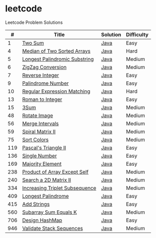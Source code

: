 # leetcode

Leetcode Problem Solutions

| #   | Title                                                                                          | Solution                                                        | Difficulty |
| --- | ---------------------------------------------------------------------------------------------- | --------------------------------------------------------------- | ---------- |
| 1   | [Two Sum](https://leetcode.com/problems/two-sum)                                               | [Java](./java/001_2Sum/Solution.java)                           | Easy       |
| 4   | [Median of Two Sorted Arrays](https://leetcode.com/problems/median-of-two-sorted-arrays)       | [Java](./java/004_Median_of_Two_Sorted_Arrays/Solution.java)    | Hard       |
| 5   | [Longest Palindromic Substring](https://leetcode.com/problems/longest-palindromic-substring)   | [Java](./java/005_Longest_Palindromic_String/Solution.java)     | Medium     |
| 6   | [ZigZag Conversion](https://leetcode.com/problems/zigzag-conversion)                           | [Java](./java/006_Zigzag_Conversion/Solution.java)              | Medium     |
| 7   | [Reverse Integer](https://leetcode.com/problems/reverse-integer)                               | [Java](./java/007_Reverse_Integer/Solution.java)                | Easy       |
| 9   | [Palindrome Number](https://leetcode.com/problems/palindrome-number)                           | [Java](./java/009_Palindrome_Number/Solution.java)              | Easy       |
| 10  | [Regular Expression Matching](https://leetcode.com/problems/regular-expression-matching)       | [Java](./java/010_Regular_Expression_Matching/Solution.java)    | Hard       |
| 13  | [Roman to Integer](https://leetcode.com/problems/roman-to-integer)                             | [Java](./java/013_Roman_to_Integer/Solution.java)               | Easy       |
| 15  | [3Sum](https://leetcode.com/problems/3sum)                                                     | [Java](./java/015_3Sum/Solution.java)                           | Medium     |
| 48  | [Rotate Image](https://leetcode.com/problems/rotate-image)                                     | [Java](./java/048_Rotate_Image/Solution.java)                   | Medium     |
| 56  | [Merge Intervals](https://leetcode.com/problems/merge-intervals)                               | [Java](./java/056_Merge_Intervals/Solution.java)                | Medium     |
| 59  | [Spiral Matrix II](https://leetcode.com/problems/spiral-matrix-ii)                             | [Java](./java/059_Spiral_Matrix_II/Solution.java)               | Medium     |
| 75  | [Sort Colors](https://leetcode.com/problems/sort-colors)                                       | [Java](./java/075_Sort_Colors/Solution.java)                    | Medium     |
| 119 | [Pascal's Triangle II](https://leetcode.com/problems/pascals-triangle-ii)                      | [Java](./java/119_Pascals_Triangle_II/Solution.java)            | Easy       |
| 136 | [Single Number](https://leetcode.com/problems/single-number)                                   | [Java](./java/136_Single_Number/Solution.java)                  | Easy       |
| 169 | [Majority Element](https://leetcode.com/problems/majority-element)                             | [Java](./java/169_Majority_Element/Solution.java)               | Easy       |
| 238 | [Product of Array Except Self](https://leetcode.com/problems/product-of-array-except-self)     | [Java](./java/238_Product_of_Array_Except_Self/Solution.java)   | Medium     |
| 240 | [Search a 2D Matrix II](https://leetcode.com/problems/search-a-2d-matrix-ii)                   | [Java](./java/240_Search_a_2D_Matrix_II/Solution.java)          | Medium     |
| 334 | [Increasing Triplet Subsequence](https://leetcode.com/problems/increasing-triplet-subsequence) | [Java](./java/334_Increasing_Triplet_Subsequence/Solution.java) | Medium     |
| 409 | [Longest Palindrome](https://leetcode.com/problems/longest-palindrome)                         | [Java](./java/409_Longest_Palindrome/Solution.java)             | Easy       |
| 415 | [Add Strings](https://leetcode.com/problems/add-strings)                                       | [Java](./java/415_Add_Strings/Solution.java)                    | Easy       |
| 560 | [Subarray Sum Equals K](https://leetcode.com/problems/subarray-sum-equals-k)                   | [Java](./java/560_Subarray_Sum_Equals_K/Solution.java)          | Medium     |
| 706 | [Design HashMap](https://leetcode.com/problems/design-hashmap)                                 | [Java](./java/706_Design_HashMap/Solution.java)                 | Easy       |
| 946 | [Validate Stack Sequences](https://leetcode.com/problems/validate-stack-sequences)             | [Java](./java/946_Validate_Stack_Sequences/Solution.java)       | Medium     |

